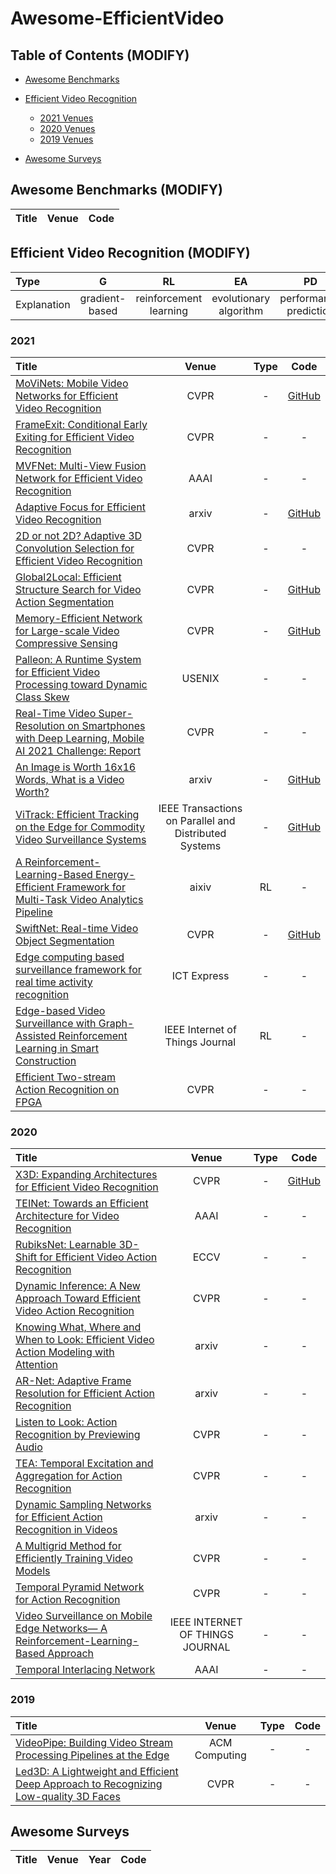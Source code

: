 # Awesome-EfficientVideo


## Table of Contents (MODIFY)

- [Awesome Benchmarks](#awesome-benchmarks)

- [Efficient Video Recognition](#efficient-video-recognition)
  - [2021 Venues](#2021)
  - [2020 Venues](#2020)
  - [2019 Venues](#2019)


- [Awesome Surveys](#awesome-surveys)


## Awesome Benchmarks (MODIFY)

| Title | Venue | Code |
|:--------|:--------:|:--------:|


## Efficient Video Recognition (MODIFY)

|      Type   |        G       |                  RL    |            EA           |        PD              |    Other   |
|:------------|:--------------:|:----------------------:|:-----------------------:|:----------------------:|:----------:|
| Explanation | gradient-based | reinforcement learning | evolutionary algorithm | performance prediction | other types |

### 2021


|  Title  |   Venue  |   Type   |   Code   |
|:--------|:--------:|:--------:|:--------:|
| [MoViNets: Mobile Video Networks for Efficient Video Recognition](https://openaccess.thecvf.com/content/CVPR2021/papers/Kondratyuk_MoViNets_Mobile_Video_Networks_for_Efficient_Video_Recognition_CVPR_2021_paper.pdf) | CVPR | - | [GitHub](https://github.com/google-research/movinet) |
| [FrameExit: Conditional Early Exiting for Efficient Video Recognition](https://openaccess.thecvf.com/content/CVPR2021/papers/Ghodrati_FrameExit_Conditional_Early_Exiting_for_Efficient_Video_Recognition_CVPR_2021_paper.pdf) | CVPR | - | - |
| [MVFNet: Multi-View Fusion Network for Efficient Video Recognition](https://www.aaai.org/AAAI21Papers/AAAI-1523.WuW.pdf) |AAAI | - | - |
| [Adaptive Focus for Efficient Video Recognition](https://arxiv.org/pdf/2105.03245.pdf) | arxiv | - | [GitHub](https://github.com/blackfeather-wang/AdaFocus) |
| [2D or not 2D? Adaptive 3D Convolution Selection for Efficient Video Recognition](https://openaccess.thecvf.com/content/CVPR2021/papers/Li_2D_or_not_2D_Adaptive_3D_Convolution_Selection_for_Efficient_CVPR_2021_paper.pdf) | CVPR | - | - |
| [Global2Local: Efficient Structure Search for Video Action Segmentation](https://openaccess.thecvf.com/content/CVPR2021/papers/Gao_Global2Local_Efficient_Structure_Search_for_Video_Action_Segmentation_CVPR_2021_paper.pdf) | CVPR | - | [GitHub](https://github.com/ShangHua-Gao/G2L-search) |
| [Memory-Efficient Network for Large-scale Video Compressive Sensing](https://openaccess.thecvf.com/content/CVPR2021/papers/Cheng_Memory-Efficient_Network_for_Large-Scale_Video_Compressive_Sensing_CVPR_2021_paper.pdf) | CVPR | - | [GitHub](https://github.com/BoChenGroup/RevSCI-net) |
| [Palleon: A Runtime System for Efficient Video Processing toward Dynamic Class Skew](https://www.usenix.org/system/files/atc21-feng-boyuan.pdf) |USENIX| - | - |
| [Real-Time Video Super-Resolution on Smartphones with Deep Learning, Mobile AI 2021 Challenge: Report](https://openaccess.thecvf.com/content/CVPR2021W/MAI/papers/Ignatov_Real-Time_Video_Super-Resolution_on_Smartphones_With_Deep_Learning_Mobile_AI_CVPRW_2021_paper.pdf) | CVPR | - | - |
| [An Image is Worth 16x16 Words, What is a Video Worth?](https://arxiv.org/pdf/2103.13915.pdf) | arxiv | - | [GitHub](https://github.com/Alibaba-MIIL/STAM) |
| [ViTrack: Efficient Tracking on the Edge for Commodity Video Surveillance Systems](http://tns.thss.tsinghua.edu.cn/~jiliang/publications/INFOCOM2018-vitrack.pdf) | IEEE Transactions on Parallel and Distributed Systems | - | [GitHub](https://github.com/Alibaba-MIIL/STAM) |
| [A Reinforcement-Learning-Based Energy-Efficient Framework for Multi-Task Video Analytics Pipeline](https://arxiv.org/pdf/2104.04443.pdf) | aixiv | RL | - |
| [SwiftNet: Real-time Video Object Segmentation](https://openaccess.thecvf.com/content/CVPR2021/papers/Wang_SwiftNet_Real-Time_Video_Object_Segmentation_CVPR_2021_paper.pdf) | CVPR | - | [GitHub](https://github.com/haochenheheda/SwiftNet) |
| [Edge computing based surveillance framework for real time activity recognition](https://www.sciencedirect.com/science/article/pii/S2405959521000540) | ICT Express | - | - |
| [Edge-based Video Surveillance with Graph-Assisted Reinforcement Learning in Smart Construction](https://ieeexplore.ieee.org/stamp/stamp.jsp?tp=&arnumber=9459774) | IEEE Internet of Things Journal | RL | - |
| [Efficient Two-stream Action Recognition on FPGA](https://openaccess.thecvf.com/content/CVPR2021W/ECV/papers/Lin_Efficient_Two-Stream_Action_Recognition_on_FPGA_CVPRW_2021_paper.pdf) | CVPR | - | - |




### 2020


|  Title  |   Venue  |   Type   |   Code   |
|:--------|:--------:|:--------:|:--------:|
| [X3D: Expanding Architectures for Efficient Video Recognition](https://openaccess.thecvf.com/content_CVPR_2020/papers/Feichtenhofer_X3D_Expanding_Architectures_for_Efficient_Video_Recognition_CVPR_2020_paper.pdf) | CVPR | - | [GitHub](https://github.com/facebookresearch/SlowFast) |
| [TEINet: Towards an Efficient Architecture for Video Recognition](https://ojs.aaai.org/index.php/AAAI/article/view/6836) | AAAI | - | - |
| [RubiksNet: Learnable 3D-Shift for Efficient Video Action Recognition](http://www.ecva.net/papers/eccv_2020/papers_ECCV/papers/123640494.pdf) | ECCV | - | - |
| [Dynamic Inference: A New Approach Toward Efficient Video Action Recognition](https://openaccess.thecvf.com/content_CVPRW_2020/papers/w40/Wu_Dynamic_Inference_A_New_Approach_Toward_Efficient_Video_Action_Recognition_CVPRW_2020_paper.pdf) | CVPR | - | - |
| [Knowing What, Where and When to Look: Efficient Video Action Modeling with Attention](https://arxiv.org/pdf/2004.01278.pdf) | arxiv | - | - |
| [AR-Net: Adaptive Frame Resolution for Efficient Action Recognition](https://arxiv.org/pdf/2007.15796.pdf) | arxiv | - | - |
| [Listen to Look: Action Recognition by Previewing Audio](https://openaccess.thecvf.com/content_CVPR_2020/papers/Gao_Listen_to_Look_Action_Recognition_by_Previewing_Audio_CVPR_2020_paper.pdf) | CVPR | - | - |
| [TEA: Temporal Excitation and Aggregation for Action Recognition](https://openaccess.thecvf.com/content_CVPR_2020/papers/Li_TEA_Temporal_Excitation_and_Aggregation_for_Action_Recognition_CVPR_2020_paper.pdf) | CVPR | - | - |
| [Dynamic Sampling Networks for Efficient Action Recognition in Videos](https://arxiv.org/pdf/2006.15560.pdf) | arxiv | - | - |
| [A Multigrid Method for Efficiently Training Video Models](https://openaccess.thecvf.com/content_CVPR_2020/papers/Wu_A_Multigrid_Method_for_Efficiently_Training_Video_Models_CVPR_2020_paper.pdf) | CVPR | - | - |
| [Temporal Pyramid Network for Action Recognition](https://openaccess.thecvf.com/content_CVPR_2020/papers/Yang_Temporal_Pyramid_Network_for_Action_Recognition_CVPR_2020_paper.pdf) | CVPR | - | - |
| [Video Surveillance on Mobile Edge Networks— A Reinforcement-Learning-Based Approach](https://ieeexplore.ieee.org/stamp/stamp.jsp?tp=&arnumber=8966998) | IEEE INTERNET OF THINGS JOURNAL | - | - |
| [Temporal Interlacing Network](https://doi.org/10.1609/aaai.v34i07.6872) | AAAI | - | - |





### 2019

|  Title  |   Venue  |   Type   |   Code   |
|:--------|:--------:|:--------:|:--------:|
| [VideoPipe: Building Video Stream Processing Pipelines at the Edge](https://dl.acm.org/doi/pdf/10.1145/3366626.3368131) | ACM Computing | - | - |
| [Led3D: A Lightweight and Efficient Deep Approach to Recognizing Low-quality 3D Faces](https://openaccess.thecvf.com/content_CVPR_2019/papers/Mu_Led3D_A_Lightweight_and_Efficient_Deep_Approach_to_Recognizing_Low-Quality_CVPR_2019_paper.pdf) | CVPR | - | - |



## Awesome Surveys

|  Title  |   Venue  |   Year   |   Code   |
|:--------|:--------:|:--------:|:--------:|

